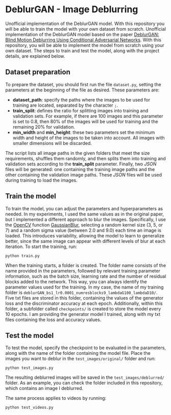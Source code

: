 # DeblurGAN - Image Deblurring
Unofficial implementation of the DeblurGAN model. With this repository you will be able to train the model with your own dataset from scratch.
Unofficial implementation of the DeblurGAN model based on the paper [DeblurGAN: Blind Motion Deblurring Using Conditional Adversarial Networks](https://arxiv.org/pdf/1609.04802v5). With this repository, you will be able to implement the model from scratch using your own dataset. The steps to train and test the model, along with the project details, are explained below.

## Dataset preparation

To prepare the dataset, you should first run the file `dataset.py`, setting the parameters at the beginning of the file as desired. These parameters are:

- **dataset_path**: specify the paths where the images to be used for training are located, separated by the character `;`.
- **train_split**: defines the ratio for splitting images into training and validation sets. For example, if there are 100 images and this parameter is set to 0.8, then 80% of the images will be used for training and the remaining 20% for validation.
- **min_width** and **min_height**: these two parameters set the minimum width and height of the images to be taken into account. All images with smaller dimensions will be discarded.

The script lists all image paths in the given folders that meet the size requirements, shuffles them randomly, and then splits them into training and validation sets according to the **train_split** parameter. Finally, two _JSON_ files will be generated: one containing the training image paths and the other containing the validation image paths. These _JSON_ files will be used during training to load the images.

## Train the model
To train the model, you can adjust the parameters and hyperparameters as needed. In my experiments, I used the same values as in the original paper, but I implemented a different approach to blur the images. Specifically, I use the [OpenCV](https://opencv.org/) function [GaussianBlur](https://docs.opencv.org/4.x/d4/d86/group__imgproc__filter.html#gae8bdcd9154ed5ca3cbc1766d960f45c1), selecting a random kernel size (3, 5, or 7) and a random sigma value (between 2.0 and 9.0) each time an image is loaded. This introduces variability, allowing the model to learn to generalize better, since the same image can appear with different levels of blur at each iteration. To start the training, run:
```
python train.py
```
When the training starts, a folder is created. The folder name consists of the name provided in the parameters, followed by relevant training parameter information, such as the batch size, learning rate and the number of residual blocks added to the network. This way, you can always identify the parameter values used for the training. In my case, the name of my training folder is ```deblurGAN_bs1_lr0.0001_numresblocks9_lambdaG100_lambdaD10/```. Five txt files are stored in this folder, containing the values of the generator loss and the discriminator accuracy at each epoch. Additionally, within this folder, a subfolder called ```checkpoints/``` is created to store the model every 10 epochs. I am providing the generator model I trained, along with my txt files containing the loss and accuracy values.

## Test the model
To test the model, specify the checkpoint to be evaluated in the parameters, along with the name of the folder containing the model file. Place the images you want to deblur in the `test_images/original/` folder and run:
```
python test_images.py
```
The resulting deblurred images will be saved in the `test_images/deblurred/` folder. As an example, you can check the folder included in this repository, which contains an image I deblurred.

The same process applies to videos by running:
```
python test_videos.py
```
